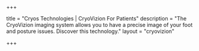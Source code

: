 +++

title = "Cryos Technologies | CryoVizion For Patients"
description = "The CryoVizion imaging system allows you to have a precise image of your foot and posture issues. Discover this technology."
layout = "cryovizion"

+++